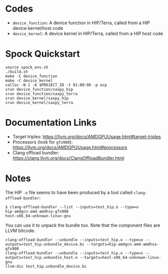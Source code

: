 # Codes

  * `device_function`: A device function in HIP/Terra, called from a HIP device kernel/host code
  * `device_kernel`: A device kernel in HIP/Terra, called from a HIP host code

# Spock Quickstart

```
source spock_env.sh
./build.sh
make -C device_function
make -C device_kernel
salloc -N 1 -A $PROJECT_ID -t 01:00:00 -p ecp
srun device_function/saxpy_hip
srun device_function/saxpy_terra
srun device_kernel/saxpy_hip
srun device_kernel/saxpy_terra
```

# Documentation Links

 * Target triples: https://llvm.org/docs/AMDGPUUsage.html#target-triples
 * Processors (look for `gfx908`): https://llvm.org/docs/AMDGPUUsage.html#processors
 * Clang offload bundler: https://clang.llvm.org/docs/ClangOffloadBundler.html

# Notes

The HIP `.o` file seems to have been produced by a tool called
`clang-offload-bundler`:

```
$ clang-offload-bundler --list --inputs=test_hip.o --type=o
hip-amdgcn-amd-amdhsa-gfx908
host-x86_64-unknown-linux-gnu
```

You can use it to unpack the bundle too. Note that the component files
are LLVM bitcode.

```
clang-offload-bundler --unbundle --inputs=test_hip.o --type=o --outputs=test_hip.unbundle_device.bc --targets=hip-amdgcn-amd-amdhsa-gfx908
clang-offload-bundler --unbundle --inputs=test_hip.o --type=o --outputs=test_hip.unbundle_host.o --targets=host-x86_64-unknown-linux-gnu
llvm-dis test_hip.unbundle_device.bc
```
